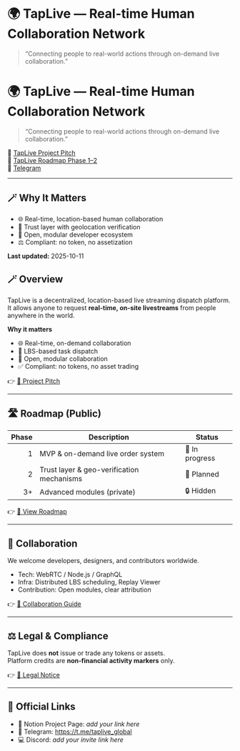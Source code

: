 # 🌍 TapLive — Real-time Human Collaboration Network

> “Connecting people to real-world actions through on-demand live collaboration.”

# 🌍 TapLive — Real-time Human Collaboration Network

> “Connecting people to real-world actions through on-demand live collaboration.”

📘 [TapLive Project Pitch](https://www.notion.so/TapLive-Project-Pitch-289943c0201980249cafd292b7d904d8)  
🧭 [TapLive Roadmap Phase 1–2](https://www.notion.so/TapLive-Roadmap-Phase-1-2-289943c0201980f4a78aeb7cc191c17a)  
💬 [Telegram](https://t.me/taplive_global)

---

## 🪄 Why It Matters
- 🌐 Real-time, location-based human collaboration  
- 🔐 Trust layer with geolocation verification  
- 🤝 Open, modular developer ecosystem  
- ⚖️ Compliant: no token, no assetization


**Last updated:** 2025-10-11

## 🪄 Overview
TapLive is a decentralized, location-based live streaming dispatch platform.  
It allows anyone to request **real-time, on-site livestreams** from people anywhere in the world.

**Why it matters**
- 🌐 Real-time, on-demand collaboration
- 📍 LBS-based task dispatch
- 🤝 Open, modular collaboration
- ✅ Compliant: no tokens, no asset trading

👉 [📖 Project Pitch](./docs/articles/project-pitch.md)

---

## 🛣 Roadmap (Public)
| Phase | Description                                    | Status          |
|------:|-----------------------------------------------|-----------------|
| 1     | MVP & on-demand live order system             | 🚧 In progress  |
| 2     | Trust layer & geo-verification mechanisms     | 🧭 Planned      |
| 3+    | Advanced modules (private)                    | 🔒 Hidden       |

👉 [🧭 View Roadmap](./docs/articles/roadmap-phase1-2.md)

---

## 👥 Collaboration
We welcome developers, designers, and contributors worldwide.

- Tech: WebRTC / Node.js / GraphQL
- Infra: Distributed LBS scheduling, Replay Viewer
- Contribution: Open modules, clear attribution

👉 [🤝 Collaboration Guide](./docs/developer/collaboration-guide.md)

---

## ⚖️ Legal & Compliance
TapLive does **not** issue or trade any tokens or assets.  
Platform credits are **non‑financial activity markers** only.

👉 [📜 Legal Notice](./LEGAL_NOTICE.md)

---

## 📎 Official Links
- 📝 Notion Project Page: _add your link here_
- 💬 Telegram: https://t.me/taplive_global
- 💻 Discord: _add your invite link here_
